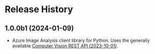 # Release History

## 1.0.0b1 (2024-01-09)

- Azure Image Analysis client library for Python. Uses the generally available [Computer Vision REST API (2023-10-01)](https://eastus.dev.cognitive.microsoft.com/docs/services/Cognitive_Services_Unified_Vision_API_2023-10-01).

